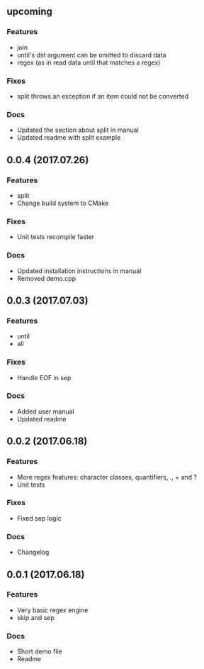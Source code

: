## upcoming

### Features

* join
* until's dst argument can be omitted to discard data
* regex (as in read data until that matches a regex)

### Fixes

* split throws an exception if an item could not be converted

### Docs

* Updated the section about split in manual
* Updated readme with split example

## 0.0.4 (2017.07.26)

### Features

* split
* Change build system to CMake

### Fixes

* Unit tests recompile faster

### Docs

* Updated installation instructions in manual
* Removed demo.cpp

## 0.0.3 (2017.07.03)

### Features

* until
* all

### Fixes

* Handle EOF in sep

### Docs

* Added user manual
* Updated readme

## 0.0.2 (2017.06.18)

### Features

* More regex features: character classes, quantifiers, ., + and ?
* Unit tests

### Fixes

* Fixed sep logic

### Docs

* Changelog

## 0.0.1 (2017.06.18)

### Features

* Very basic regex engine
* skip and sep

### Docs

* Short demo file
* Readme
